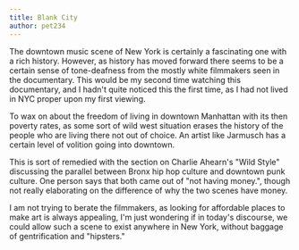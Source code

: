```yaml
---
title: Blank City
author: pet234
---
```

The downtown music scene of New York is certainly a fascinating one with a rich history. However, as history has moved forward there seems to be a certain sense of tone-deafness from the mostly white filmmakers seen in the documentary. This would be my second time watching this documentary, and I hadn't quite noticed this the first time, as I had not lived in NYC proper upon my first viewing.

To wax on about the freedom of living in downtown Manhattan with its then poverty rates, as some sort of wild west situation erases the history of the people who are living there not out of choice. An artist like Jarmusch has a certain level of volition going into downtown.

This is sort of remedied with the section on Charlie Ahearn's "Wild Style" discussing the parallel between Bronx hip hop culture and downtown punk culture. One person says that both came out of "not having money.", though not really elaborating on the difference of why the two scenes have money.

I am not trying to berate the filmmakers, as looking for affordable places to make art is always appealing, I'm just wondering if in today's discourse, we could allow such a scene to exist anywhere in New York, without baggage of gentrification and "hipsters."
